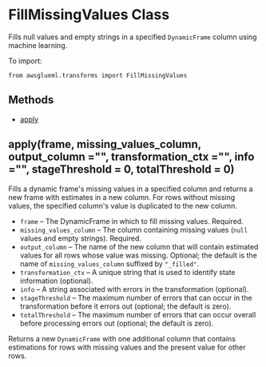 # FillMissingValues Class<a name="aws-glue-api-crawler-pyspark-transforms-fillmissingvalues"></a>

Fills null values and empty strings in a specified `DynamicFrame` column using machine learning\.

To import:

```
from awsglueml.transforms import FillMissingValues
```

## Methods<a name="aws-glue-api-crawler-pyspark-transforms-fillmissingvalues-_methods"></a>
+ [apply](#aws-glue-api-crawler-pyspark-transforms-fillmissingvalues-apply)

## apply\(frame, missing\_values\_column, output\_column ="", transformation\_ctx ="", info ="", stageThreshold = 0, totalThreshold = 0\)<a name="aws-glue-api-crawler-pyspark-transforms-fillmissingvalues-apply"></a>

Fills a dynamic frame's missing values in a specified column and returns a new frame with estimates in a new column\. For rows without missing values, the specified column's value is duplicated to the new column\.
+ `frame` – The DynamicFrame in which to fill missing values\. Required\.
+ `missing_values_column` – The column containing missing values \(`null` values and empty strings\)\. Required\.
+ `output_column` – The name of the new column that will contain estimated values for all rows whose value was missing\. Optional; the default is the name of `missing_values_column` suffixed by `"_filled"`\.
+ `transformation_ctx` – A unique string that is used to identify state information \(optional\)\.
+ `info` – A string associated with errors in the transformation \(optional\)\.
+ `stageThreshold` – The maximum number of errors that can occur in the transformation before it errors out \(optional; the default is zero\)\.
+ `totalThreshold` – The maximum number of errors that can occur overall before processing errors out \(optional; the default is zero\)\.

Returns a new `DynamicFrame` with one additional column that contains estimations for rows with missing values and the present value for other rows\.